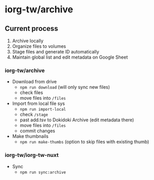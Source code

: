 # iorg-tw/archive

## Current process

1. Archive locally
2. Organize files to volumes
3. Stage files and generate ID automatically
4. Maintain global list and edit metadata on Google Sheet

### iorg-tw/archive
- Download from drive
  - `npm run download` (will only sync new files)
  - check files
  - move files into `/files`
- Import from local file sys
  - `npm run import-local`
  - check `/stage`
  - past add.tsv to Dokidoki Archive (edit metadata there)
  - move files into `/files`
  - commit changes
- Make thumbnails
  - `npm run make-thumbs` (option to skip files with existing thumb)

### iorg-tw/iorg-tw-nuxt
- Sync
  - `npm run sync:archive`
